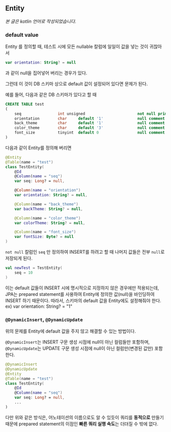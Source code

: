 ## Entity
*본 글은 kotlin 언어로 작성되었습니다.*

### default value

Entity 를 정의할 때, 테스트 시에 모든 nullable 칼럼에 일일이 값을 넣는 것이 귀찮아서
```kotlin 
var orientation: String? = null
```
과 같이 null을 집어넣어 버리는 경우가 있다. 

그런데 이 것이 DB 스키마 상으로 default 값이 설정되어 있다면 문제가 된다.

예를 들어, 다음과 같은 DB 스키마가 있다고 할 때
```sql
CREATE TABLE test
(
    seq                int unsigned                       not null primary key,
    orientation        char     default '1'               null comment 
    back_theme         char     default '1'               null comment 
    color_theme        char     default '3'               null comment 
    font_size          tinyint  default 0                 null comment
)
```
다음과 같이 Entity를 정의해 버리면
```kotlin
@Entity
@Table(name = "test")
class TestEntity(
    @Id
    @Column(name = "seq")
    var seq: Long? = null,

    @Column(name = "orientation")
    var orientation: String? = null,

    @Column(name = "back_theme")
    var backTheme: String? = null,

    @Column(name = "color_theme")
    var colorTheme: String? = null,

    @Column(name = "font_size")
    var fontSize: Byte? = null
)
```

`not null` 칼럼인 `seq` 만 정의하여 INSERT를 하려고 할 때 나머지 값들은 전부 `null`로 저장되게 된다.
```kotlin
val newTest = TestEntity(
    seq = 10
)  
```
이는 default 값들이 INSERT 시에 명시적으로 지정하지 않은 경우에만 적용되는데, JPA는 prepared statement를 사용하여 Entity에 정의한 값(null)을 바인딩하여 INSERT 하기 때문이다.
따라서, 스키마의 default 값을 Entity에도 설정해줘야 한다. ex) var orientation: String? = "1"

### `@DynamicInsert`, `@DynamicUpdate`
위의 문제를 Entity에 default 값을 주지 않고 해결할 수 있는 방법이다.

`@DynamicInsert`는 INSERT 구문 생성 시점에 null이 아닌 컬럼들만 포함하며, `@DynamicUpdate`는 UPDATE 구문 생성 시점에 null이 아닌 컬럼만(변경된 값만) 포함한다.

```kotlin
@DynamicInsert
@DynamicUpdate
@Entity
@Table(name = "test")
class TestEntity(
    @Id
    @Column(name = "seq")
    var seq: Long? = null,
    ...
)
```

다만 위와 같은 방식은, 어노테이션의 이름으로도 알 수 있듯이 쿼리를 **동적으로** 만들기 때문에 prepared statement의 이점인 **빠른 쿼리 실행 속도**는 더뎌질 수 밖에 없다.